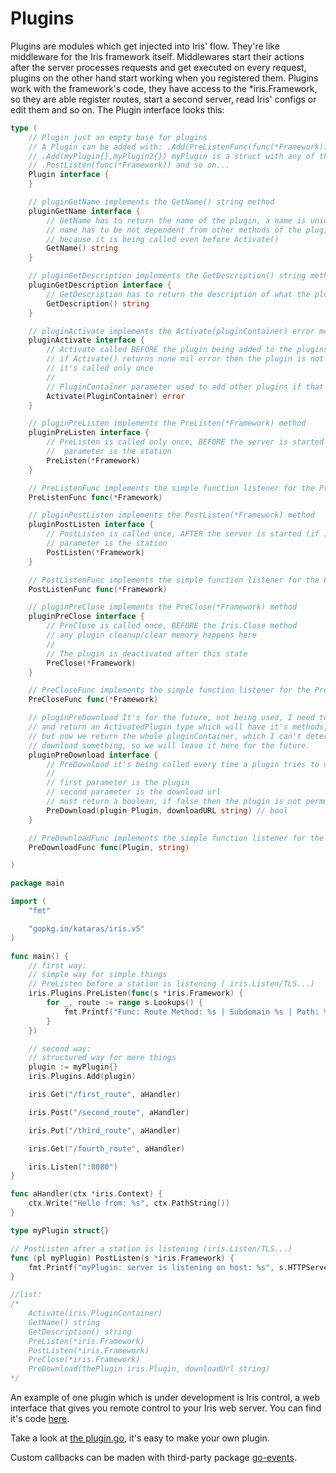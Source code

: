 # Plugins

Plugins are modules which get injected into Iris' flow. They're like middleware for the Iris framework itself. 
Middlewares start their actions after the server processes requests and get executed on every request, 
plugins on the other hand start working when you registered them. 
Plugins work with the framework's code, they have access to the *iris.Framework, so they are able register routes, 
start a second server, read Iris' configs or edit them and so on. 
The Plugin interface looks this:

```go
type (
	// Plugin just an empty base for plugins
	// A Plugin can be added with: .Add(PreListenFunc(func(*Framework))) and so on... or
	// .Add(myPlugin{},myPlugin2{}) myPlugin is a struct with any of the methods below or
	// .PostListen(func(*Framework)) and so on...
	Plugin interface {
	}

	// pluginGetName implements the GetName() string method
	pluginGetName interface {
		// GetName has to return the name of the plugin, a name is unique.
		// name has to be not dependent from other methods of the plugin,
		// because it is being called even before Activate()
		GetName() string
	}

	// pluginGetDescription implements the GetDescription() string method
	pluginGetDescription interface {
		// GetDescription has to return the description of what the plugins is used for
		GetDescription() string
	}

	// pluginActivate implements the Activate(pluginContainer) error method
	pluginActivate interface {
		// Activate called BEFORE the plugin being added to the plugins list,
		// if Activate() returns none nil error then the plugin is not being added to the list
		// it's called only once
		//
		// PluginContainer parameter used to add other plugins if that's necessary by the plugin
		Activate(PluginContainer) error
	}

	// pluginPreListen implements the PreListen(*Framework) method
	pluginPreListen interface {
		// PreListen is called only once, BEFORE the server is started (if .Listen called)
		//  parameter is the station
		PreListen(*Framework)
	}

	// PreListenFunc implements the simple function listener for the PreListen(*Framework)
	PreListenFunc func(*Framework)

	// pluginPostListen implements the PostListen(*Framework) method
	pluginPostListen interface {
		// PostListen is called once, AFTER the server is started (if .Listen called)
		// parameter is the station
		PostListen(*Framework)
	}

	// PostListenFunc implements the simple function listener for the PostListen(*Framework)
	PostListenFunc func(*Framework)

	// pluginPreClose implements the PreClose(*Framework) method
	pluginPreClose interface {
		// PreClose is called once, BEFORE the Iris.Close method
		// any plugin cleanup/clear memory happens here
		//
		// The plugin is deactivated after this state
		PreClose(*Framework)
	}

	// PreCloseFunc implements the simple function listener for the PreClose(*Framework)
	PreCloseFunc func(*Framework)

	// pluginPreDownload It's for the future, not being used, I need to create
	// and return an ActivatedPlugin type which will have it's methods, and pass it on .Activate
	// but now we return the whole pluginContainer, which I can't determinate which plugin tries to
	// download something, so we will leave it here for the future.
	pluginPreDownload interface {
		// PreDownload it's being called every time a plugin tries to download something
		//
		// first parameter is the plugin
		// second parameter is the download url
		// must return a boolean, if false then the plugin is not permmited to download this file
		PreDownload(plugin Plugin, downloadURL string) // bool
	}

	// PreDownloadFunc implements the simple function listener for the PreDownload(plugin,string)
	PreDownloadFunc func(Plugin, string)

)
```

```go
package main

import (
	"fmt"

	"gopkg.in/kataras/iris.v5"
)

func main() {
	// first way:
	// simple way for simple things
	// PreListen before a station is listening ( iris.Listen/TLS...)
	iris.Plugins.PreListen(func(s *iris.Framework) {
		for _, route := range s.Lookups() {
			fmt.Printf("Func: Route Method: %s | Subdomain %s | Path: %s is going to be registed with %d handler(s). \n", route.Method(), route.Subdomain(), route.Path(), len(route.Middleware()))
		}
	})

	// second way:
	// structured way for more things
	plugin := myPlugin{}
	iris.Plugins.Add(plugin)

	iris.Get("/first_route", aHandler)

	iris.Post("/second_route", aHandler)

	iris.Put("/third_route", aHandler)

	iris.Get("/fourth_route", aHandler)

	iris.Listen(":8080")
}

func aHandler(ctx *iris.Context) {
	ctx.Write("Hello from: %s", ctx.PathString())
}

type myPlugin struct{}

// PostListen after a station is listening (iris.Listen/TLS...)
func (pl myPlugin) PostListen(s *iris.Framework) {
	fmt.Printf("myPlugin: server is listening on host: %s", s.HTTPServer.Host())
}

//list:
/*
	Activate(iris.PluginContainer)
	GetName() string
	GetDescription() string
	PreListen(*iris.Framework)
	PostListen(*iris.Framework)
	PreClose(*iris.Framework)
	PreDownload(thePlugin iris.Plugin, downloadUrl string)
*/

```

An example of one plugin which is under development is Iris control, a web interface that gives you remote control to your Iris web server. 
You can find it's code [here](https://github.com/iris-contrib/plugin/tree/5.0.0/iriscontrol).

Take a look at [the plugin.go](https://github.com/iris-contrib/plugin), it's easy to make your own plugin.

Custom callbacks can be maden with third-party package [go-events](https://github.com/kataras/go-events).
